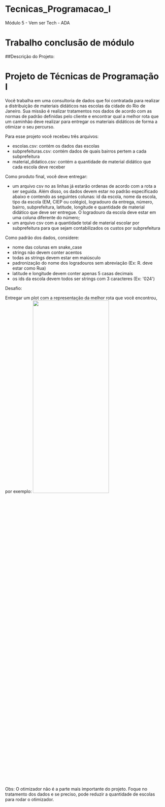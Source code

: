 # Tecnicas_Programacao_I
Módulo 5 - Vem ser Tech - ADA

# Trabalho conclusão de módulo

##Descrição do Projeto:

# Projeto de Técnicas de Programação I

Você trabalha em uma consultoria de dados que foi contratada para realizar a distribuição de materiais didáticos nas escolas da cidade do Rio de Janeiro. Sua missão é realizar tratamentos nos dados de acordo com as normas de padrão definidas pelo cliente e encontrar qual a melhor rota que um caminhão deve realizar para entregar os materiais didáticos de forma a otimizar o seu percurso. 

Para esse projeto você recebeu três arquivos:
- escolas.csv: contém os dados das escolas
- subprefeituras.csv: contém dados de quais bairros pertem a cada subprefeitura
- material_didatico.csv: contém a quantidade de material didático que cada escola deve receber

Como produto final, você deve entregar:
- um arquivo csv no as linhas já estarão ordenas de acordo com a rota a ser seguida. Além disso, os dados devem estar no padrão especificado abaixo e contendo as seguintes colunas: id da escola, nome da escola, tipo da escola (EM, CIEP ou colégio), logradouro da entrega, número, bairro, subprefeitura, latitude, longitude e quantidade de material didático que deve ser entregue. O logradouro da escola deve estar em uma coluna diferente do número;
- um arquivo csv com a quantidade total de material escolar por subprefeitura para que sejam contabilizados os custos por subprefeitura

Como padrão dos dados, considere:
- nome das colunas em snake_case
- strings não devem conter acentos
- todas as strings devem estar em maiúsculo
- padronização do nome dos logradouros sem abreviação (Ex: R. deve estar como Rua)
- latitude e longitude devem conter apenas 5 casas decimais
- os ids da escola devem todos ser strings com 3 caracteres (Ex: '024')

Desafio:

Entregar um plot com a representação da melhor rota que você encontrou, por exemplo:
<img src="rota.png"  width="70%" height="40%">

Obs: O otimizador não é a parte mais importante do projeto. Foque no tratamento dos dados e se preciso, pode reduzir a quantidade de escolas para rodar o otimizador.

